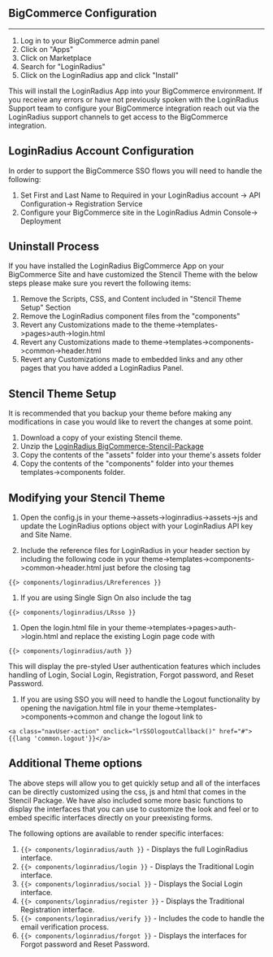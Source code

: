 ## BigCommerce Configuration
---
1. Log in to your BigCommerce admin panel
1. Click on "Apps"
1. Click on Marketplace
1. Search for "LoginRadius"
1. Click on the LoginRadius app and click "Install"

This will install the LoginRadius App into your BigCommerce environment. If you receive any errors or have not previously spoken with the LoginRadius Support team to configure your BigCommerce integration reach out via the LoginRadius support channels to get access to the BigCommerce integration. 

## LoginRadius Account Configuration

In order to support the BigCommerce SSO flows you will need to handle the following: 

1. Set First and Last Name to Required in your LoginRadius account -> API Configuration-> Registration Service
2. Configure your BigCommerce site in the LoginRadius Admin Console-> Deployment

## Uninstall Process

If you have installed the LoginRadius BigCommerce App on your BigCommerce Site and have customized the Stencil Theme with the below steps please make sure you revert the following items: 

1. Remove the Scripts, CSS, and Content included in "Stencil Theme Setup" Section
1. Remove the LoginRadius component files from the "components"
1. Revert any Customizations made to the theme->templates->pages>auth->login.html
1. Revert any Customizations made to theme->templates->components->common->header.html
1. Revert any Customizations made to embedded links and any other pages that you have added a LoginRadius Panel. 

## Stencil Theme Setup

It is recommended that you backup your theme before making any modifications in case you would like to revert the changes at some point. 

1. Download a copy of your existing Stencil theme. 
1. Unzip the [LoginRadius BigCommerce-Stencil-Package](https://github.com/LoginRadius/bigcommerce-identity-plugin)
1. Copy the contents of the "assets" folder into your theme's assets folder
1. Copy the contents of the "components" folder into your themes templates->components folder. 

## Modifying your Stencil Theme

1. Open the config.js in your theme->assets->loginradius->assets->js and update the LoginRadius options object with your LoginRadius API key and Site Name. 

1. Include the reference files for LoginRadius in your header section by including the following code in your theme->templates->components->common->header.html just before the closing </header> tag
```
{{> components/loginradius/LRreferences }}
```

1. If you are using Single Sign On also include the tag
```
{{> components/loginradius/LRsso }}
```

1. Open the login.html file in your theme->templates->pages>auth->login.html and replace the existing Login page code with
```
{{> components/loginradius/auth }}
```
This will display the pre-styled User authentication features which includes handling of Login, Social Login, Registration, Forgot password, and Reset Password. 

1. If you are using SSO you will need to handle the Logout functionality by opening the navigation.html file in your theme->templates->components->common and change the logout link to 
```
<a class="navUser-action" onclick="lrSSOlogoutCallback()" href="#">{{lang 'common.logout'}}</a>
```

## Additional Theme options

The above steps will allow you to get quickly setup and all of the interfaces can be directly customized using the css, js and html that comes in the Stencil Package. We have also included some more basic functions to display the interfaces that you can use to customize the look and feel or to embed specific interfaces directly on your preexisting forms. 

The following options are available to render specific interfaces:
1. ```{{> components/loginradius/auth }}``` - Displays the full LoginRadius interface.
1. ```{{> components/loginradius/login }}``` - Displays the Traditional Login interface.
1. ```{{> components/loginradius/social }}``` - Displays the Social Login interface.
1. ```{{> components/loginradius/register }}``` - Displays the Traditional Registration interface.  
1. ```{{> components/loginradius/verify }}``` - Includes the code to handle the email verification process. 
1. ```{{> components/loginradius/forgot }}``` - Displays the interfaces for Forgot password and Reset Password. 
